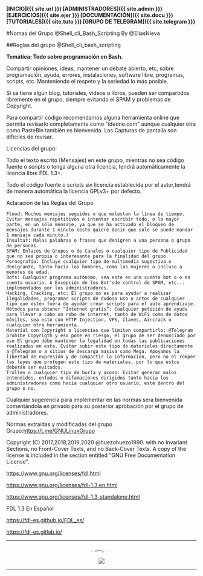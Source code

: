 **[INICIO]({{ site.url }})  [ADMINISTRADORES]({{ site.admin }}) [EJERCICIOS]({{ site.ejer }}) [DOCUMENTACIÓN]({{ site.docu }}) [TUTORIALES]({{ site.tuto }}) [GRUPO DE TELEGRAM]({{ site.telegram }})**

#Nomas del Grupo @Shell_cli_Bash_Scripting
By @EliasNieva

##Reglas del grupo @Shell_cli_bash_scripting 

**Temática: Todo sobre programación en Bash.**

Compartir opiniones, ideas, mantener un debate abierto, etc, sobre programación, ayuda, errores, instalaciones, software libre, programas, scripts, etc. Manteniendo el respeto y la seriedad lo más posible.

Si se tiene algún blog, tutoriales, vídeos o libros, pueden ser compartidos libremente en el grupo, siempre evitando el SPAM y problemas de Copyright.

Para compartir código recomendamos alguna herramienta online que permita revisarlo completamente como "ideone.com" aunque cualquier otra como PasteBin también es bienvenida. Las Capturas de pantalla son difíciles de revisar.

Licencias del grupo:

Todo el texto escrito (Mensajes) en este grupo, mientras no sea código fuente o scripts o tenga alguna otra licencia, tendrá automáticamente la licencia libre FDL 1.3+.

Todo el código fuente o scripts sin licencia establecida por el autor,tendrá de manera automática la licencia GPLv3+ por defecto.

Aclaración de las Reglas del Grupo

    Flood: Muchos mensajes seguidos o que molestan la línea de tiempo. Evitar mensajes repetitivos e intentar escribir todo, o la mayor parte, en un sólo mensaje, ya que se ha activado el bloqueo de mensajes durante 1 minuto (esto quiere decir que solo se puede mandar 1 mensaje cada minuto.)
    Insultar: Malas palabras o frases que denigren a una persona o grupo de personas.
    SPAM: Enlaces de Grupos o de Canales o cualquier tipo de Publicidad que no sea propia o interesante para la finalidad del grupo.
    Pornografía: Incluye cualquier tipo de multimedia sugestiva o denigrante, tanto hacia los hombres, como las mujeres o incluso a menores de edad.
    Bots: Cualquier programa autónomo, sea este en una cuenta bot o o en cuenta usuario. A Excepción de los Bot'sde control de SPAM, etc... implementados por los administradores.
    Hacking, Cracking, etc: El grupo no es para ayudar a realizar ilegalidades, programar scripts de dudoso uso o actos de cualquier tipo que estén fuera de ayudar crear scripts para el auto aprendizaje.
    Métodos para obtener “Internet gratis”: Cualquier petición de ayuda para llevar a cabo un robo de internet, tanto de WiFi como de datos móviles, sea esto con HTTP Injection, VPS, Claves, Aircrack o cualquier otra herramienta.
    Material con Copyright o licencias que limiten compartirlo: @Telegram prohíbe Copyrigth y eso pone en riesgo, el grupo de ser denunciado por eso El grupo debe mantener la legalidad en todas las publicaciones realizadas en este. Evitar subir este tipo de materiales directamente a @Telegram o a sitios de descarga masiva como Mega. Apoyamos la libertad de expresión y de compartir la información, pero no el romper las leyes que protegen este tipo de materiales, por lo que estos deberán ser evitados.
    Trolleo o cualquier tipo de burla y acoso: Evitar generar malos entendidos, enfados o difamaciones dirigidos tanto hacia los administradores como hacia cualquier otro usuario, esté dentro del grupo o no.

Cualquier sugerencia para implementar en las normas sera bienvenida comentándola en privado para su posterior aprobación por el grupo de administradores.

Normas extraídas y modificadas del grupo Grupo:https://t.me/GNULinuxGrupo

 Copyright (C)  2017,2018,2019,2020  @huezohuezo1990.
with no Invariant Sections, no Front-Cover Texts, and no Back-Cover Texts.
A copy of the license is included in the section entitled "GNU Free Documentation License".

https://www.gnu.org/licenses/fdl.html

https://www.gnu.org/licenses/fdl-1.3.en.html

https://www.gnu.org/licenses/fdl-1.3-standalone.html

FDL 1.3 En Español

https://fdl-es.github.io/FDL_es/

https://fdl-es.gitlab.io/

------
<center>
<a href="https://t.me/shell_cli_bash_scripting"><img src="/home/enieva/Rpositorios/t.me-shell_cli_bash_scripting/imag/telegram.png" alt="Telegram" style="zoom:10%;" /></a> <a href="https://twitter.com/EliasNieva"><img src="/home/enieva/Rpositorios/t.me-shell_cli_bash_scripting/imag/twitter.png" alt="Twitter" style="zoom:30%;" /> </a> <a href="https://mastodon.social/@EliasNieva"><img src="/home/enieva/Rpositorios/t.me-shell_cli_bash_scripting/imag/mastodon.png" alt="Mastodon" style="zoom:5%;" /></a> <a href="https://github.com/EliasNP"><img src="/home/enieva/Rpositorios/t.me-shell_cli_bash_scripting/imag/github.png" alt="Mastodon" style="zoom:7%;" /></a> <a href="mailto:eliasnievap@protonmail.com"><img src="/home/enieva/Rpositorios/t.me-shell_cli_bash_scripting/imag/Mail-icon.png" alt="Mastodon" style="zoom:7%;" /></a>

![](/home/enieva/Rpositorios/t.me-shell_cli_bash_scripting/imag/88x31.png)

------
